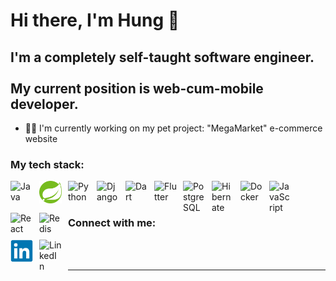 # Hi there, I'm Hung :wave:

## I'm a completely self-taught software engineer. <br> <br> My current position is web-cum-mobile developer.
- :technologist: I'm currently working on my pet project: "MegaMarket" e-commerce website

### My tech stack:
<img align="left" alt="Java" width="36px" src="https://cdn.jsdelivr.net/gh/devicons/devicon/icons/java/java-original.svg" style="padding-right:10px;" />
<img align="left" alt="Spring" width="36px" src="https://raw.githubusercontent.com/devicons/devicon/1119b9f84c0290e0f0b38982099a2bd027a48bf1/icons/spring/spring-original.svg" style="padding-right:10px;" />
<img align="left" alt="Python" width="36px" src="https://cdn.jsdelivr.net/gh/devicons/devicon/icons/python/python-original.svg" style="padding-right:10px;" />
<img align="left" alt="Django" width="36px" src="https://cdn.jsdelivr.net/gh/devicons/devicon/icons/django/django-plain.svg" style="padding-right:10px;" />
<img align="left" alt="Dart" width="36px" src="https://cdn.jsdelivr.net/gh/devicons/devicon/icons/dart/dart-original.svg" style="padding-right:10px;" />
<img align="left" alt="Flutter" width="36px" src="https://cdn.jsdelivr.net/gh/devicons/devicon/icons/flutter/flutter-original.svg" style="padding-right:10px;" />
<img align="left" alt="PostgreSQL" width="36px" src="https://user-images.githubusercontent.com/24623425/36042969-f87531d4-0d8a-11e8-9dee-e87ab8c6a9e3.png" style="padding-right:10px;" />
<img align="left" alt="Hibernate" width="36px" src="https://design.jboss.org/hibernate/logo/final/hibernate_logo_whitebkg_stacked_256px.png" style="padding-right:10px;" />
<img align="left" alt="Docker" width="36px" src="https://cdn-icons-png.flaticon.com/512/919/919853.png" style="padding-right:10px;" />
<img align="left" alt="JavaScript" width="36px" src="https://cdn.jsdelivr.net/gh/devicons/devicon/icons/javascript/javascript-original.svg" style="padding-right:10px;" />
<img align="left" alt="React" width="36px" src="https://cdn.jsdelivr.net/gh/devicons/devicon/icons/react/react-original.svg" style="padding-right:10px;" />
<img align="left" alt="Redis" width="36px" src="https://cdn.jsdelivr.net/gh/devicons/devicon/icons/redis/redis-original.svg" style="padding-right:10px;" />

<br />
<br />

### Connect with me:

[<img align="left" alt="LinkedIn" width="36px" src="https://raw.githubusercontent.com/devicons/devicon/1119b9f84c0290e0f0b38982099a2bd027a48bf1/icons/linkedin/linkedin-original.svg" style="padding-right:10px;" />](https://www.linkedin.com/in/trương-quốc-hùng-130002168/)

[<img align="left" alt="LinkedIn" width="36px" src="https://w7.pngwing.com/pngs/110/349/png-transparent-email-computer-icons-logo-email-miscellaneous-angle-logo.png" style="padding-right:10px;" />](mailto:quochung194@gmail.com)

<br />
<br />

---

